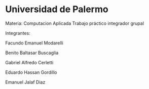# Universidad de Palermo
Materia: Computacion Aplicada
Trabajo práctico integrador grupal

Integrantes:

Facundo Emanuel Modarelli

Benito Baltasar Buscaglia

Gabriel Alfredo Cerletti

Eduardo Hassan Gordillo

Emanuel Jalaf Diaz


